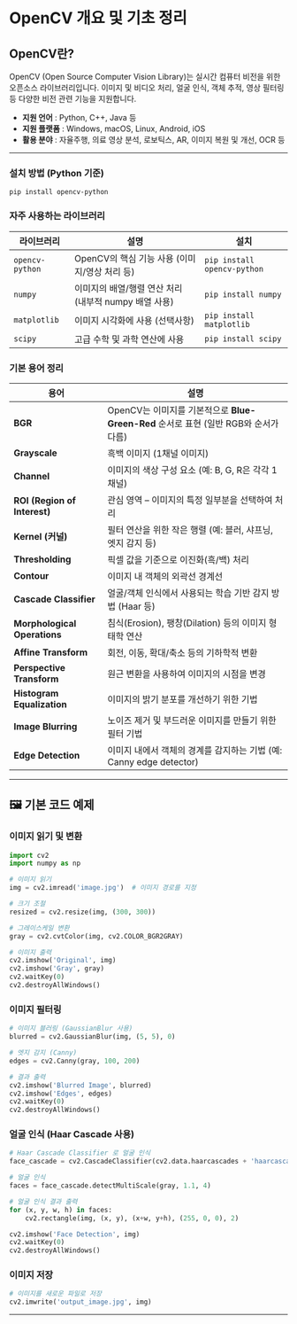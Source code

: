 # OpenCV 개요 및 기초 정리

## OpenCV란?

OpenCV (Open Source Computer Vision Library)는 실시간 컴퓨터 비전을 위한 오픈소스 라이브러리입니다.  이미지 및 비디오 처리, 얼굴 인식, 객체 추적, 영상 필터링 등 다양한 비전 관련 기능을 지원합니다.

- **지원 언어** : Python, C++, Java 등
- **지원 플랫폼** : Windows, macOS, Linux, Android, iOS
- **활용 분야** : 자율주행, 의료 영상 분석, 로보틱스, AR, 이미지 복원 및 개선, OCR 등

---

### 설치 방법 (Python 기준)

```
pip install opencv-python
```

### 자주 사용하는 라이브러리
| 라이브러리           | 설명                                           | 설치 |
| ------------------- | ---------------------------------------------- | ----------------------- |
| `opencv-python`      | OpenCV의 핵심 기능 사용 (이미지/영상 처리 등)               | `pip install opencv-python` |
| `numpy`              | 이미지의 배열/행렬 연산 처리 (내부적 numpy 배열 사용) | `pip install numpy`        |
| `matplotlib`         | 이미지 시각화에 사용 (선택사항)                           | `pip install matplotlib`   |
| `scipy`              | 고급 수학 및 과학 연산에 사용                       | `pip install scipy`        |

### 기본 용어 정리
| 용어                           | 설명                                                            |
| ------------------------------ | --------------------------------------------------------------- |
| **BGR**                         | OpenCV는 이미지를 기본적으로 **Blue-Green-Red** 순서로 표현 (일반 RGB와 순서가 다름) |
| **Grayscale**                   | 흑백 이미지 (1채널 이미지)                                      |
| **Channel**                     | 이미지의 색상 구성 요소 (예: B, G, R은 각각 1채널)              |
| **ROI (Region of Interest)**    | 관심 영역 – 이미지의 특정 일부분을 선택하여 처리              |
| **Kernel (커널)**               | 필터 연산을 위한 작은 행렬 (예: 블러, 샤프닝, 엣지 감지 등)       |
| **Thresholding**                | 픽셀 값을 기준으로 이진화(흑/백) 처리                          |
| **Contour**                     | 이미지 내 객체의 외곽선 경계선                                 |
| **Cascade Classifier**          | 얼굴/객체 인식에서 사용되는 학습 기반 감지 방법 (Haar 등)       |
| **Morphological Operations**    | 침식(Erosion), 팽창(Dilation) 등의 이미지 형태학 연산           |
| **Affine Transform**            | 회전, 이동, 확대/축소 등의 기하학적 변환                        |
| **Perspective Transform**       | 원근 변환을 사용하여 이미지의 시점을 변경                      |
| **Histogram Equalization**      | 이미지의 밝기 분포를 개선하기 위한 기법                        |
| **Image Blurring**              | 노이즈 제거 및 부드러운 이미지를 만들기 위한 필터 기법          |
| **Edge Detection**              | 이미지 내에서 객체의 경계를 감지하는 기법 (예: Canny edge detector) |

---

## 🖼️ 기본 코드 예제

### 이미지 읽기 및 변환
```python
import cv2
import numpy as np

# 이미지 읽기
img = cv2.imread('image.jpg')  # 이미지 경로를 지정

# 크기 조절
resized = cv2.resize(img, (300, 300))

# 그레이스케일 변환
gray = cv2.cvtColor(img, cv2.COLOR_BGR2GRAY)

# 이미지 출력
cv2.imshow('Original', img)
cv2.imshow('Gray', gray)
cv2.waitKey(0)
cv2.destroyAllWindows()
```

### 이미지 필터링
```python
# 이미지 블러링 (GaussianBlur 사용)
blurred = cv2.GaussianBlur(img, (5, 5), 0)

# 엣지 감지 (Canny)
edges = cv2.Canny(gray, 100, 200)

# 결과 출력
cv2.imshow('Blurred Image', blurred)
cv2.imshow('Edges', edges)
cv2.waitKey(0)
cv2.destroyAllWindows()
```

### 얼굴 인식 (Haar Cascade 사용)
```python
# Haar Cascade Classifier 로 얼굴 인식
face_cascade = cv2.CascadeClassifier(cv2.data.haarcascades + 'haarcascade_frontalface_default.xml')

# 얼굴 인식
faces = face_cascade.detectMultiScale(gray, 1.1, 4)

# 얼굴 인식 결과 출력
for (x, y, w, h) in faces:
    cv2.rectangle(img, (x, y), (x+w, y+h), (255, 0, 0), 2)

cv2.imshow('Face Detection', img)
cv2.waitKey(0)
cv2.destroyAllWindows()
```

### 이미지 저장
```python
# 이미지를 새로운 파일로 저장
cv2.imwrite('output_image.jpg', img)
```

---
